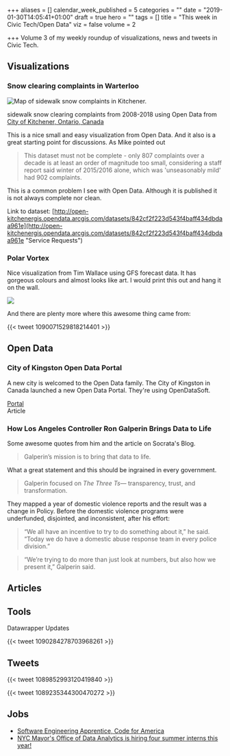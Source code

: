 +++
aliases = []
calendar_week_published = 5
categories = ""
date = "2019-01-30T14:05:41+01:00"
draft = true
hero = ""
tags = []
title = "This week in Civic Tech/Open Data"
viz = false
volume = 2

+++
Volume 3 of my weekly roundup of visualizations, news and tweets in Civic Tech.

## Visualizations

### Snow clearing complaints in Warterloo

![Map of sidewalk snow complaints in Kitchener.](https://pbs.twimg.com/media/Dx3VRxWVYAArgGq.jpg:large)

sidewalk snow clearing complaints from 2008-2018 using Open Data from [City of Kitchener, Ontario, Canada](https://www.kitchener.ca)

This is a nice small and easy visualization from Open Data. And it also is a great starting point for discussions. As Mike pointed out

> This dataset must not be complete - only 807 complaints over a decade is at least an order of magnitude too small, considering a staff report said winter of 2015/2016 alone, which was 'unseasonably mild' had 902 complaints.

This is a common problem I see with Open Data. Although it is published it is not always complete nor clean.

Link to dataset: [http://open-kitchenergis.opendata.arcgis.com/datasets/842cf2f223d543f4baff434dbdaa961e](http://open-kitchenergis.opendata.arcgis.com/datasets/842cf2f223d543f4baff434dbdaa961e "Service Requests")

### Polar Vortex

Nice visualization from Tim Wallace using GFS forecast data. It has gorgeous colours and almost looks like art. I would print this out and hang it on the wall. 

![](https://pbs.twimg.com/media/DyC2DS0U0AAiZzE.jpg)

And there are plenty more where this awesome thing came from:

{{< tweet 1090071529818214401 >}}

## Open Data

### City of Kingston Open Data Portal

A new city is welcomed to the Open Data family. The City of Kingston in Canada launched a new Open Data Portal. They're using OpenDataSoft.

[Portal](https://opendatakingston.cityofkingston.ca/pages/welcome/)  
Article

### How Los Angeles Controller Ron Galperin Brings Data to Life

Some awesome quotes from him and the article on Socrata's Blog. 

> Galperin’s mission is to bring that data to life.

What a great statement and this should be ingrained in every government. 

> Galperin focused on _The Three Ts_— transparency, trust, and transformation.

They mapped a year of domestic violence reports and the result was a change in Policy. Before the domestic violence programs were underfunded, disjointed, and inconsistent, after his effort: 

> “We all have an incentive to try to do something about it,” he said. “Today we do have a domestic abuse response team in every police division.”

> “We’re trying to do more than just look at numbers, but also how we present it,” Galperin said.

## Articles

## Tools

Datawrapper Updates

{{< tweet 1090284278703968261 >}}

## Tweets

{{< tweet 1089852993120419840 >}}

{{< tweet 1089235344300470272 >}}

## Jobs

* [Software Engineering Apprentice, Code for America](https://www.codeforamerica.org/jobs?gh_jid=1500593&utm_campaign=Oktopost-2019-01+General+Campaign&utm_content=Oktopost-twitter&utm_medium=social&utm_source=twitter)
* [NYC Mayor's Office of Data Analytics is hiring four summer interns this year!](https://twitter.com/postkxj/status/1090061225621360640)